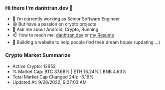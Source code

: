 ### Hi there I'm danhtran.dev 👋

- 🔭 I’m currently working as Senior Software Engineer
- 😄 But have a passion on crypto projects
- 💬 Ask me about Android, Crypto, Running 
- 📫 How to reach me: <a href="https://danhtran.dev" target="_blank">danhtran.dev</a> or <a href="Developer-Resume.pdf" target="_blank">my Resume</a>
- 🌱 Building a website to help people find their dream house (updating ...)

### Crypto Market Summarize
- Active Crypto: 12952
- % Market Cap: BTC 37.68% | ETH 16.24% | BNB 4.63%
- Total Market Cap Changed 24h: -6.16%
- Updated At: 9/28/2022, 9:27:03 AM
